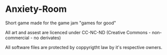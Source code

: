 # Anxiety-Room
Short game made for the game jam "games for good"

All art and assest are licenced under CC-NC-ND (Creative Commons - non-commercial - no derivates)


All software files are protected by coppyrigtht law by it's respective owners.
